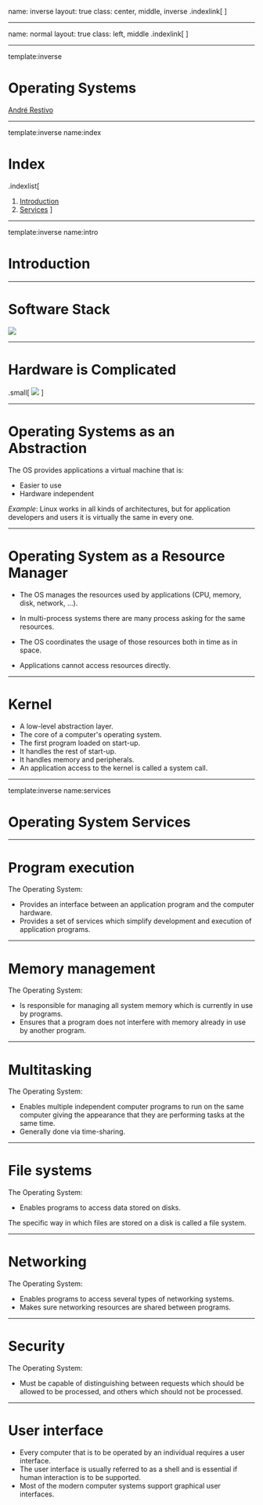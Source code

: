 name: inverse
layout: true
class: center, middle, inverse
.indexlink[[<i class="fa fa-arrow-circle-o-up"></i>](#) [<i class="fa fa-list-ul"></i>](#index) [<i class="fa fa-tint"></i>](../change-color.php)[<i class="fa fa-file-pdf-o"></i>](download)]


---

name: normal
layout: true
class: left, middle
.indexlink[[<i class="fa fa-arrow-circle-o-up"></i>](#) [<i class="fa fa-list-ul"></i>](#index) [<i class="fa fa-tint"></i>](../change-color.php)[<i class="fa fa-file-pdf-o"></i>](download)]


---

template:inverse
# Operating Systems
<a href="http://www.fe.up.pt/~arestivo">André Restivo</a>

---

template:inverse
name:index
# Index

.indexlist[
1. [Introduction](#intro)
1. [Services](#services)
]

---

template:inverse
name:intro
# Introduction

---

# Software Stack


![](assets/os/os-stack.svg)

---

# Hardware is Complicated

.small[
![](assets/os/os-motherboard.svg)
]

---

# Operating Systems as an Abstraction

The OS provides applications a virtual machine that is:

* Easier to use
* Hardware independent

*Example*: Linux works in all kinds of architectures, but for application developers and users it is virtually the same in every one.

---

# Operating System as a Resource Manager

* The OS manages the resources used by applications (CPU, memory, disk, network, ...).

* In multi-process systems there are many process asking for the same resources.

* The OS coordinates the usage of those resources both in time as in space.

* Applications cannot access resources directly.

---

# Kernel

* A low-level abstraction layer.
* The core of a computer's operating system.
* The first program loaded on start-up. 
* It handles the rest of start-up.
* It handles memory and peripherals.
* An application access to the kernel is called a system call.

---

template:inverse
name:services
# Operating System Services

---

# Program execution

The Operating System:

* Provides an interface between an application program and the computer hardware.
* Provides a set of services which simplify development and execution of application programs.

---

# Memory management

The Operating System:

* Is responsible for managing all system memory which is currently in use by programs.
* Ensures that a program does not interfere with memory already in use by another program.

---

# Multitasking

The Operating System:

* Enables multiple independent computer programs to run on the same computer giving the appearance that they are performing tasks at the same time.
* Generally done via time-sharing.

---

# File systems

The Operating System:

* Enables programs to access data stored on disks.

The specific way in which files are stored on a disk is called a file system.

---

# Networking

The Operating System:

* Enables programs to access several types of networking systems.
* Makes sure networking resources are shared between programs.

---

# Security

The Operating System:

* Must be capable of distinguishing between requests which should be allowed to be processed, and others which should not be processed.

---

# User interface

* Every computer that is to be operated by an individual requires a user interface. 
* The user interface is usually referred to as a shell and is essential if human interaction is to be supported.
* Most of the modern computer systems support graphical user interfaces.
